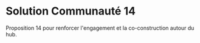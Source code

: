 # Solution Communauté 14

Proposition 14 pour renforcer l'engagement et la co-construction autour du hub.

